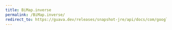```yaml
---
title: BiMap.inverse
permalink: /BiMap.inverse/
redirect_to: https://guava.dev/releases/snapshot-jre/api/docs/com/google/common/collect/BiMap.html#inverse--
---
```

